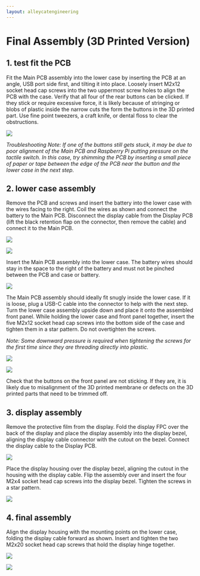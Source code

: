 ```yaml
---
layout: alleycatengineering
---
```


# Final Assembly (3D Printed Version)

## 1. test fit the PCB

Fit the Main PCB assembly into the lower case by inserting the PCB at an angle, USB port side first, and tilting it into place. Loosely insert M2x12 socket head cap screws into the two uppermost screw holes to align the PCB with the case. Verify that all four of the rear buttons can be clicked. If they stick or require excessive force, it is likely because of stringing or blobs of plastic inside the narrow cuts the form the buttons in the 3D printed part. Use fine point tweezers, a craft knife, or dental floss to clear the obstructions.

![](images/pcb_test_fit.jpg)

*Troubleshooting Note: If one of the buttons still gets stuck, it may be due to poor alignment of the Main PCB and Raspberry Pi putting pressure on the tactile switch. In this case, try shimming the PCB by inserting a small piece of paper or tape between the edge of the PCB near the button and the lower case in the next step.*

## 2. lower case assembly

Remove the PCB and screws and insert the battery into the lower case with the wires facing to the right. Coil the wires as shown and connect the battery to the Main PCB. Disconnect the display cable from the Display PCB (lift the black retention flap on the connector, then remove the cable) and connect it to the Main PCB.

![](images/lower_case_battery_1.jpg)

![](images/lower_case_battery_2.jpg)

Insert the Main PCB assembly into the lower case. The battery wires should stay in the space to the right of the battery and must not be pinched between the PCB and case or battery.

![](images/lower_case_pcb.jpg)

The Main PCB assembly should ideally fit snugly inside the lower case. If it is loose, plug a USB-C cable into the connector to help with the next step. Turn the lower case assembly upside down and place it onto the assembled front panel. While holding the lower case and front panel together, insert the five M2x12 socket head cap screws into the bottom side of the case and tighten them in a star pattern. Do not overtighten the screws.

*Note: Some downward pressure is required when tightening the screws for the first time since they are threading directly into plastic.*

![](images/lower_case_screws.jpg)

![](images/lower_case_asm.jpg)

Check that the buttons on the front panel are not sticking. If they are, it is likely due to misalignment of the 3D printed membrane or defects on the 3D printed parts that need to be trimmed off.

## 3. display assembly

Remove the protective film from the display. Fold the display FPC over the back of the display and place the display assembly into the display bezel, aligning the display cable connector with the cutout on the bezel. Connect the display cable to the Display PCB.

![](images/display_bezel.jpg)

Place the display housing over the display bezel, aligning the cutout in the housing with the display cable. Flip the assembly over and insert the four M2x4 socket head cap screws into the display bezel. Tighten the screws in a star pattern.

![](images/display_housing_asm.jpg)

## 4. final assembly

Align the display housing with the mounting points on the lower case, folding the display cable forward as shown. Insert and tighten the two M2x20 socket head cap screws that hold the display hinge together.

![](images/display_housing_screws.jpg)

![](images/3dp_case_finished.jpg)
